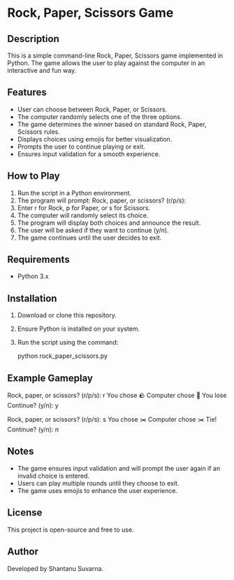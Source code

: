 # Rock, Paper, Scissors Game

## Description
This is a simple command-line Rock, Paper, Scissors game implemented in Python. The game allows the user to play against the computer in an interactive and fun way.

## Features
- User can choose between Rock, Paper, or Scissors.
- The computer randomly selects one of the three options.
- The game determines the winner based on standard Rock, Paper, Scissors rules.
- Displays choices using emojis for better visualization.
- Prompts the user to continue playing or exit.
- Ensures input validation for a smooth experience.

## How to Play
1. Run the script in a Python environment.
2. The program will prompt: Rock, paper, or scissors? (r/p/s): 
3. Enter r for Rock, p for Paper, or s for Scissors.
4. The computer will randomly select its choice.
5. The program will display both choices and announce the result.
6. The user will be asked if they want to continue (y/n).
7. The game continues until the user decides to exit.

## Requirements
- Python 3.x

## Installation
1. Download or clone this repository.
2. Ensure Python is installed on your system.
3. Run the script using the command:
   
   python rock_paper_scissors.py
   

## Example Gameplay
Rock, paper, or scissors? (r/p/s): r
You chose 🪨
Computer chose 📃
You lose
Continue? (y/n): y

Rock, paper, or scissors? (r/p/s): s
You chose ✂️
Computer chose ✂️
Tie!
Continue? (y/n): n

## Notes
- The game ensures input validation and will prompt the user again if an invalid choice is entered.
- Users can play multiple rounds until they choose to exit.
- The game uses emojis to enhance the user experience.

## License
This project is open-source and free to use.

## Author
Developed by Shantanu Suvarna.
